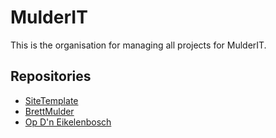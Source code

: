 # MulderIT 
This is the organisation for managing all projects for MulderIT. 

## Repositories
- [SiteTemplate](https://github.com/MulderICT/sitetemplate)
- [BrettMulder](https://github.com/MulderICT/brettmulder)
- [Op D'n Eikelenbosch](https://github.com/MulderICT/opdneikelenbosch)


